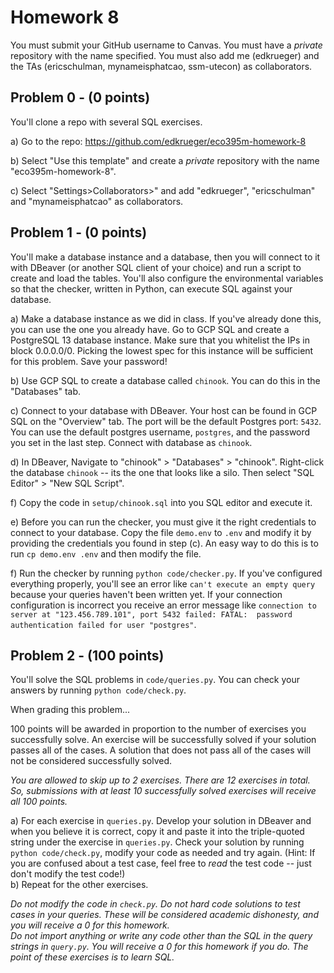 # Homework 8
You must submit your GitHub username to Canvas. You must have a _private_ repository with the name specified. You must also add me (edkrueger) and the TAs (ericschulman, mynameisphatcao, ssm-utecon) as collaborators.  

## Problem 0 - (0 points)
You'll clone a repo with several SQL exercises.

a) Go to the repo: https://github.com/edkrueger/eco395m-homework-8

b) Select "Use this template" and create a _private_ repository with the name "eco395m-homework-8".  

c) Select "Settings>Collaborators>" and add "edkrueger", "ericschulman" and "mynameisphatcao" as collaborators.    

## Problem 1 - (0 points)

You'll make a database instance and a database, then you will connect to it with DBeaver (or another SQL client of your choice) and run a script to create and load the tables. You'll also configure the environmental variables so that the checker, written in Python, can execute SQL against your database.

a) Make a database instance as we did in class. If you've already done this, you can use the one you already have. Go to GCP SQL and create a PostgreSQL 13 database instance. Make sure that you whitelist the IPs in block 0.0.0.0/0. Picking the lowest spec for this instance will be sufficient for this problem. Save your password!  

b) Use GCP SQL to create a database called `chinook`. You can do this in the "Databases" tab.

c) Connect to your database with DBeaver. Your host can be found in GCP SQL on the "Overview" tab. The port will be the default Postgres port: `5432`. You can use the default postgres username, `postgres`, and the password you set in the last step. Connect with database as `chinook`.

d) In DBeaver, Navigate to "chinook" > "Databases" > "chinook". Right-click the database `chinook` -- its the one that looks like a silo. Then select "SQL Editor" > "New SQL Script".

f) Copy the code in `setup/chinook.sql` into you SQL editor and execute it.

e) Before you can run the checker, you must give it the right credentials to connect to your database. Copy the file `demo.env` to `.env` and modify it by providing the credentials you found in step (c). An easy way to do this is to run `cp demo.env .env` and then modify the file.  

f) Run the checker by running `python code/checker.py`. If you've configured everything properly, you'll see an error like `can't execute an empty query` because your queries haven't been written yet. If your connection configuration is incorrect you receive an error message like `connection to server at "123.456.789.101", port 5432 failed: FATAL:  password authentication failed for user "postgres"`.

## Problem 2 - (100 points)
You'll solve the SQL problems in `code/queries.py`. You can check your answers by running `python code/check.py`.

When grading this problem...  

100 points will be awarded in proportion to the number of exercises you successfully solve. An exercise will be successfully solved if your solution passes all of the cases. A solution that does not pass all of the cases will not be considered successfully solved.  

_You are allowed to skip up to 2 exercises. There are 12 exercises in total. So, submissions with at least 10 successfully solved exercises will receive all 100 points._  

a) For each exercise in `queries.py`. Develop your solution in DBeaver and when you believe it is correct, copy it and paste it into the triple-quoted string under the exercise in `queries.py`. Check your solution by running `python code/check.py`, modify your code as needed and try again. (Hint: If you are confused about a test case, feel free to _read_ the test code -- just don't modify the test code!)  
b) Repeat for the other exercises.

_Do not modify the code in `check.py`. Do not hard code solutions to test cases in your queries. These will be considered academic dishonesty, and you will receive a 0 for this homework._  
_Do not import anything or write any code other than the SQL in the query strings in `query.py`. You will receive a 0 for this homework if you do. The point of these exercises is to learn SQL._  
